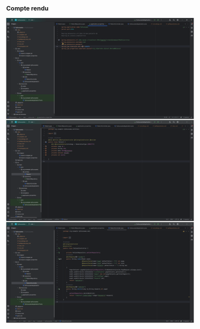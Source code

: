 <h3>Compte rendu</h3>
<img src="Captures/Capture.png">
<img src="Captures/Capture1.png">
<img src="Captures/Capture2.png">